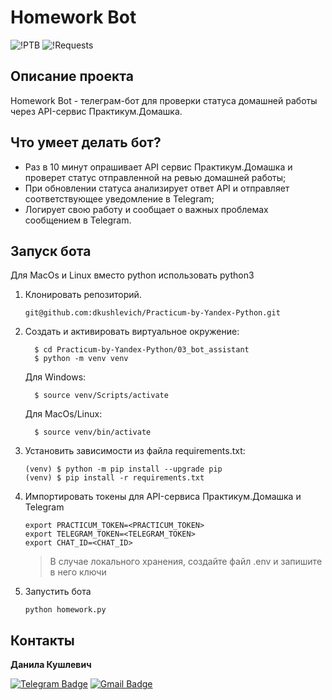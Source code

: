 # Homework Bot
![!PTB](https://img.shields.io/badge/python_telegram_bot-13.9.10-blue) 
![!Requests](https://img.shields.io/badge/requests-2.26.0-blue)

## Описание проекта
Homework Bot - телеграм-бот для проверки статуса домашней работы через API-сервис Практикум.Домашка. 

## Что умеет делать бот?
- Раз в 10 минут опрашивает API сервис Практикум.Домашка и проверет статус отправленной на ревью домашней работы;
- При обновлении статуса анализирует ответ API и отправляет соответствующее уведомление в Telegram;
- Логирует свою работу и сообщает о важных проблемах сообщением в Telegram.

## Запуск бота

 Для MacOs и Linux вместо python использовать python3

1. Клонировать репозиторий.
   ```
   git@github.com:dkushlevich/Practicum-by-Yandex-Python.git
   ```
2. Cоздать и активировать виртуальное окружение:
    ```
      $ cd Practicum-by-Yandex-Python/03_bot_assistant
      $ python -m venv venv
    ```
    Для Windows:
    ```
      $ source venv/Scripts/activate
    ```
    Для MacOs/Linux:
    ```
      $ source venv/bin/activate
    ```
3. Установить зависимости из файла requirements.txt:
    ```
    (venv) $ python -m pip install --upgrade pip
    (venv) $ pip install -r requirements.txt
    ```
4. Импортировать токены для API-сервиса Практикум.Домашка и Telegram
    ```
    export PRACTICUM_TOKEN=<PRACTICUM_TOKEN>
    export TELEGRAM_TOKEN=<TELEGRAM_TOKEN>
    export CHAT_ID=<CHAT_ID>
    ```
    > В случае локального хранения, создайте файл .env и запишите в него ключи

5. Запустить бота
    ```
    python homework.py
    ```

## Контакты
**Данила Кушлевич** 

[![Telegram Badge](https://img.shields.io/badge/-dkushlevich-blue?style=social&logo=telegram&link=https://t.me/dkushlevich)](https://t.me/dkushlevich) [![Gmail Badge](https://img.shields.io/badge/-dkushlevich@gmail.com-c14438?style=flat&logo=Gmail&logoColor=white&link=mailto:dkushlevich@gmail.com)](mailto:dkushlevich@gmail.com)
